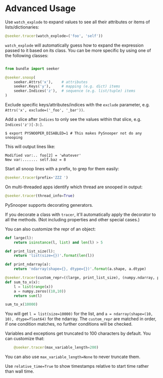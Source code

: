 # Advanced Usage #

Use `watch_explode` to expand values to see all their attributes or items of lists/dictionaries:

```python
@seeker.tracer(watch_explode=('foo', 'self'))
```

`watch_explode` will automatically guess how to expand the expression passed to it based on its class. You can be more specific by using one of the following classes:

```python

from bundle import seeker

@seeker.snoop(
    seeker.Attrs('x'),    # attributes
    seeker.Keys('y'),     # mapping (e.g. dict) items
    seeker.Indices('z'),  # sequence (e.g. list/tuple) items
)
```

Exclude specific keys/attributes/indices with the `exclude` parameter, e.g. `Attrs('x', exclude=('_foo', '_bar'))`.

Add a slice after `Indices` to only see the values within that slice, e.g. `Indices('z')[-3:]`.

```console
$ export PYSNOOPER_DISABLED=1 # This makes PySnooper not do any snooping
```

This will output lines like:

```
Modified var:.. foo[2] = 'whatever'
New var:....... self.baz = 8
```

Start all snoop lines with a prefix, to grep for them easily:

```python
@seeker.tracer(prefix='ZZZ ')
```

On multi-threaded apps identify which thread are snooped in output:

```python
@seeker.tracer(thread_info=True)
```

PySnooper supports decorating generators.

If you decorate a class with `tracer`, it'll automatically apply the decorator to all the methods. (Not including properties and other special cases.)

You can also customize the repr of an object:

```python
def large(l):
    return isinstance(l, list) and len(l) > 5

def print_list_size(l):
    return 'list(size={})'.format(len(l))

def print_ndarray(a):
    return 'ndarray(shape={}, dtype={})'.format(a.shape, a.dtype)

@seeker.tracer(custom_repr=((large, print_list_size), (numpy.ndarray, print_ndarray)))
def sum_to_x(x):
    l = list(range(x))
    a = numpy.zeros((10,10))
    return sum(l)

sum_to_x(10000)
```

You will get `l = list(size=10000)` for the list, and `a = ndarray(shape=(10, 10), dtype=float64)` for the ndarray.
The `custom_repr` are matched in order, if one condition matches, no further conditions will be checked.

Variables and exceptions get truncated to 100 characters by default. You
can customize that:

```python
    @seeker.tracer(max_variable_length=200)
```

You can also use `max_variable_length=None` to never truncate them.

Use `relative_time=True` to show timestamps relative to start time rather than
wall time.